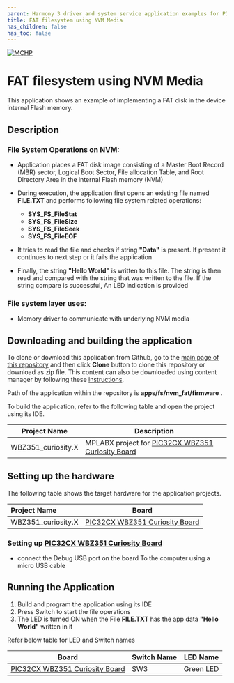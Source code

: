 ```yaml
---
parent: Harmony 3 driver and system service application examples for PIC32CX-BZ3 and WBZ351 family
title: FAT filesystem using NVM Media
has_children: false
has_toc: false
---
```


[![MCHP](https://www.microchip.com/ResourcePackages/Microchip/assets/dist/images/logo.png)](https://www.microchip.com)

# FAT filesystem using NVM Media

This application shows an example of implementing a FAT disk in the device internal Flash memory.

## Description

### File System Operations on NVM:

- Application places a FAT disk image consisting of a Master Boot Record (MBR) sector, Logical Boot Sector, File allocation Table, and Root Directory Area in the internal Flash memory (NVM)

- During execution, the application first opens an existing file named **FILE.TXT** and performs following file system related operations:
  - **SYS_FS_FileStat**
  - **SYS_FS_FileSize**
  - **SYS_FS_FileSeek**
  - **SYS_FS_FileEOF**

- It tries to read the file and checks if string **"Data"** is present. If present it continues to next step or it fails the application

- Finally, the string **"Hello World"** is written to this file. The string is then read and compared with the string that was written to the file. If the string compare is successful, An LED indication is provided

### File system layer uses:

- Memory driver to communicate with underlying NVM media

## Downloading and building the application

To clone or download this application from Github, go to the [main page of this repository](https://github.com/Microchip-MPLAB-Harmony/core_apps_pic32cx_bz24_bz25) and then click **Clone** button to clone this repository or download as zip file.
This content can also be downloaded using content manager by following these [instructions](https://github.com/Microchip-MPLAB-Harmony/contentmanager/wiki).

Path of the application within the repository is **apps/fs/nvm_fat/firmware** .

To build the application, refer to the following table and open the project using its IDE.

| Project Name      | Description                                    |
| ----------------- | ---------------------------------------------- |
|WBZ351_curiosity.X| MPLABX project for [PIC32CX WBZ351 Curiosity Board](https://www.microchip.com/developmenttools/ProductDetails/)|


## Setting up the hardware

The following table shows the target hardware for the application projects.

| Project Name| Board|
|:---------|:---------:|
|WBZ351_curiosity.X|[PIC32CX WBZ351 Curiosity Board](https://www.microchip.com/developmenttools/ProductDetails/)|


### Setting up [PIC32CX WBZ351 Curiosity Board](https://www.microchip.com/developmenttools/ProductDetails/)
- connect the Debug USB port on the board To the computer using a micro USB cable


## Running the Application

1. Build and program the application using its IDE
2. Press Switch to start the file operations
3. The LED is turned ON when the File **FILE.TXT** has the app data **"Hello World"** written in it

Refer below table for LED and Switch names

| Board | Switch Name |LED Name |
|-----|-----|-----|
|[PIC32CX WBZ351 Curiosity Board](https://www.microchip.com/developmenttools/ProductDetails/)|SW3|Green LED|

